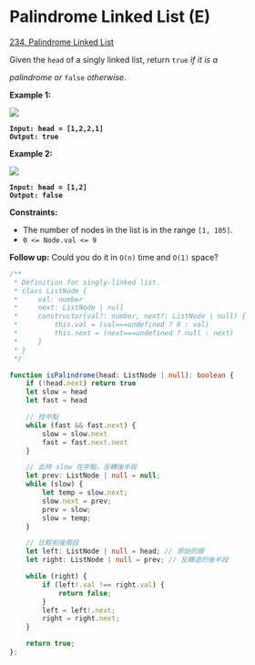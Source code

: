 # Palindrome Linked List (E)

[234. Palindrome Linked List](https://leetcode.com/problems/palindrome-linked-list/)



Given the `head` of a singly linked list, return `true` _if it is a_&#x20;

_palindrome or_ `false` _otherwise_.

&#x20;

**Example 1:**

![](https://assets.leetcode.com/uploads/2021/03/03/pal1linked-list.jpg)

<pre><code><strong>Input: head = [1,2,2,1]
</strong><strong>Output: true
</strong></code></pre>

**Example 2:**

![](https://assets.leetcode.com/uploads/2021/03/03/pal2linked-list.jpg)

<pre><code><strong>Input: head = [1,2]
</strong><strong>Output: false
</strong></code></pre>

&#x20;

**Constraints:**

* The number of nodes in the list is in the range `[1, 105]`.
* `0 <= Node.val <= 9`

&#x20;

**Follow up:** Could you do it in `O(n)` time and `O(1)` space?



```typescript
/**
 * Definition for singly-linked list.
 * class ListNode {
 *     val: number
 *     next: ListNode | null
 *     constructor(val?: number, next?: ListNode | null) {
 *         this.val = (val===undefined ? 0 : val)
 *         this.next = (next===undefined ? null : next)
 *     }
 * }
 */

function isPalindrome(head: ListNode | null): boolean {
    if (!head.next) return true
    let slow = head
    let fast = head

    // 找中點
    while (fast && fast.next) {
        slow = slow.next
        fast = fast.next.next
    }

    // 此時 slow 在中點，反轉後半段
    let prev: ListNode | null = null;
    while (slow) {
        let temp = slow.next;
        slow.next = prev;
        prev = slow;
        slow = temp;
    }

    // 比較前後兩段
    let left: ListNode | null = head; // 原始的頭
    let right: ListNode | null = prev; // 反轉過的後半段

    while (right) {
        if (left!.val !== right.val) {
            return false;
        }
        left = left!.next;
        right = right.next;
    }

    return true;
};
```
